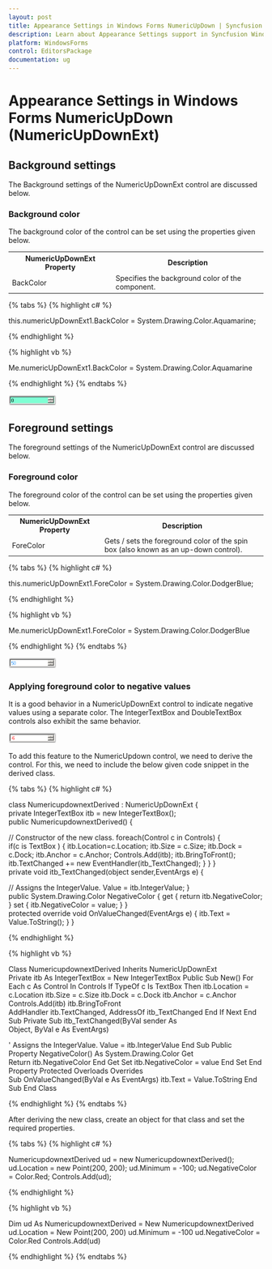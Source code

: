 ```yaml
---
layout: post
title: Appearance Settings in Windows Forms NumericUpDown | Syncfusion
description: Learn about Appearance Settings support in Syncfusion Windows Forms NumericUpDown (NumericUpDownExt) control and more details.
platform: WindowsForms
control: EditorsPackage
documentation: ug
---
```


# Appearance Settings in Windows Forms NumericUpDown (NumericUpDownExt)

## Background settings

The Background settings of the NumericUpDownExt control are discussed below.

### Background color

The background color of the control can be set using the properties given below.

<table>
<tr>
<th>
NumericUpDownExt Property</th><th>
Description</th></tr>
<tr>
<td>
BackColor</td><td>
Specifies the background color of the component.</td></tr>
</table>

{% tabs %}
{% highlight c# %}

this.numericUpDownExt1.BackColor = System.Drawing.Color.Aquamarine;

{% endhighlight %}

{% highlight vb %}

Me.numericUpDownExt1.BackColor = System.Drawing.Color.Aquamarine

{% endhighlight %}
{% endtabs %}

![Appearance-Settings_img1](Appearance-Settings_images/Appearance-Settings_img1.png)

## Foreground settings

The foreground settings of the NumericUpDownExt control are discussed below.

### Foreground color

The foreground color of the control can be set using the properties given below.

<table>
<tr>
<th>
NumericUpDownExt Property</th><th>
Description</th></tr>
<tr>
<td>
ForeColor</td><td>
Gets / sets the foreground color of the spin box (also known as an up-down control).</td></tr>
</table>

{% tabs %}
{% highlight c# %}

this.numericUpDownExt1.ForeColor = System.Drawing.Color.DodgerBlue;

{% endhighlight %}

{% highlight vb %}

Me.numericUpDownExt1.ForeColor = System.Drawing.Color.DodgerBlue

{% endhighlight %}
{% endtabs %}

![Appearance-Settings_img2](Appearance-Settings_images/Appearance-Settings_img2.png)

### Applying foreground color to negative values

It is a good behavior in a NumericUpDownExt control to indicate negative values using a separate color. The IntegerTextBox and DoubleTextBox controls also exhibit the same behavior.

![Appearance-Settings_img3](Appearance-Settings_images/Appearance-Settings_img3.png)

To add this feature to the NumericUpdown control, we need to derive the control. For this, we need to include the below given code snippet in the derived class.

{% tabs %}
{% highlight c# %}

class NumericupdownextDerived : NumericUpDownExt
{
    private IntegerTextBox itb = new IntegerTextBox();
    public NumericupdownextDerived()
    {

// Constructor of the new class.
        foreach(Control c in Controls)
        {
            if(c is TextBox )
            {
                itb.Location=c.Location;
                itb.Size = c.Size;
                itb.Dock = c.Dock;
                itb.Anchor = c.Anchor;
                Controls.Add(itb);
                itb.BringToFront();
                itb.TextChanged += new EventHandler(itb_TextChanged);
            }
        }
    }
    private void itb_TextChanged(object sender,EventArgs e)
    {

// Assigns the IntegerValue.
        Value = itb.IntegerValue;
    }
    public System.Drawing.Color NegativeColor
    {
        get
        {
            return itb.NegativeColor;
        }
        set
        {
            itb.NegativeColor = value;
        }
    }
    protected override void OnValueChanged(EventArgs e)
    {
        itb.Text = Value.ToString();
    }
}

{% endhighlight %}

{% highlight vb %}

Class NumericupdownextDerived Inherits NumericUpDownExt
Private itb As IntegerTextBox = New IntegerTextBox
Public Sub New()
For Each c As Control In Controls
If TypeOf c Is TextBox Then
itb.Location = c.Location
itb.Size = c.Size
itb.Dock = c.Dock
itb.Anchor = c.Anchor
Controls.Add(itb)
itb.BringToFront
AddHandler itb.TextChanged, AddressOf itb_TextChanged
End If
Next
End Sub
Private Sub itb_TextChanged(ByVal sender As Object, ByVal e As EventArgs)

' Assigns the IntegerValue.
Value = itb.IntegerValue
End Sub
Public Property NegativeColor() As System.Drawing.Color
Get
Return itb.NegativeColor
End Get
Set
itb.NegativeColor = value
End Set
End Property
Protected Overloads Overrides Sub OnValueChanged(ByVal e As EventArgs)
itb.Text = Value.ToString
End Sub
End Class

{% endhighlight %}
{% endtabs %}

After deriving the new class, create an object for that class and set the required properties.

{% tabs %}
{% highlight c# %}

NumericupdownextDerived ud = new NumericupdownextDerived();
ud.Location = new Point(200, 200);
ud.Minimum = -100;
ud.NegativeColor = Color.Red;
Controls.Add(ud);

{% endhighlight %}

{% highlight vb %}

Dim ud As NumericupdownextDerived = New NumericupdownextDerived
ud.Location = New Point(200, 200)
ud.Minimum = -100
ud.NegativeColor = Color.Red
Controls.Add(ud)

{% endhighlight %}
{% endtabs %}
